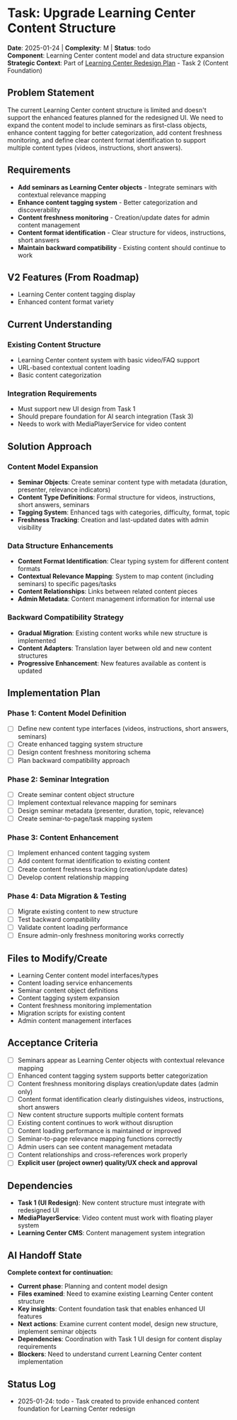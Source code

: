 # Task: Upgrade Learning Center Content Structure
**Date**: 2025-01-24 | **Complexity**: M | **Status**: todo  
**Component**: Learning Center content model and data structure expansion
**Strategic Context**: Part of [Learning Center Redesign Plan](../../planning/learning-center-redesign-plan.md) - Task 2 (Content Foundation)

## Problem Statement
The current Learning Center content structure is limited and doesn't support the enhanced features planned for the redesigned UI. We need to expand the content model to include seminars as first-class objects, enhance content tagging for better categorization, add content freshness monitoring, and define clear content format identification to support multiple content types (videos, instructions, short answers).

## Requirements
- **Add seminars as Learning Center objects** - Integrate seminars with contextual relevance mapping
- **Enhance content tagging system** - Better categorization and discoverability
- **Content freshness monitoring** - Creation/update dates for admin content management
- **Content format identification** - Clear structure for videos, instructions, short answers
- **Maintain backward compatibility** - Existing content should continue to work

## V2 Features (From Roadmap)
- Learning Center content tagging display
- Enhanced content format variety

## Current Understanding
### Existing Content Structure
- Learning Center content system with basic video/FAQ support
- URL-based contextual content loading
- Basic content categorization

### Integration Requirements
- Must support new UI design from Task 1
- Should prepare foundation for AI search integration (Task 3)
- Needs to work with MediaPlayerService for video content

## Solution Approach
### Content Model Expansion
- **Seminar Objects**: Create seminar content type with metadata (duration, presenter, relevance indicators)
- **Content Type Definitions**: Formal structure for videos, instructions, short answers, seminars
- **Tagging System**: Enhanced tags with categories, difficulty, format, topic
- **Freshness Tracking**: Creation and last-updated dates with admin visibility

### Data Structure Enhancements
- **Content Format Identification**: Clear typing system for different content formats
- **Contextual Relevance Mapping**: System to map content (including seminars) to specific pages/tasks
- **Content Relationships**: Links between related content pieces
- **Admin Metadata**: Content management information for internal use

### Backward Compatibility Strategy
- **Gradual Migration**: Existing content works while new structure is implemented
- **Content Adapters**: Translation layer between old and new content structures
- **Progressive Enhancement**: New features available as content is updated

## Implementation Plan

### Phase 1: Content Model Definition
- [ ] Define new content type interfaces (videos, instructions, short answers, seminars)
- [ ] Create enhanced tagging system structure
- [ ] Design content freshness monitoring schema
- [ ] Plan backward compatibility approach

### Phase 2: Seminar Integration
- [ ] Create seminar content object structure
- [ ] Implement contextual relevance mapping for seminars
- [ ] Design seminar metadata (presenter, duration, topic, relevance)
- [ ] Create seminar-to-page/task mapping system

### Phase 3: Content Enhancement
- [ ] Implement enhanced content tagging system
- [ ] Add content format identification to existing content
- [ ] Create content freshness tracking (creation/update dates)
- [ ] Develop content relationship mapping

### Phase 4: Data Migration & Testing
- [ ] Migrate existing content to new structure
- [ ] Test backward compatibility
- [ ] Validate content loading performance
- [ ] Ensure admin-only freshness monitoring works correctly

## Files to Modify/Create
- Learning Center content model interfaces/types
- Content loading service enhancements
- Seminar content object definitions
- Content tagging system expansion
- Content freshness monitoring implementation
- Migration scripts for existing content
- Admin content management interfaces

## Acceptance Criteria
- [ ] Seminars appear as Learning Center objects with contextual relevance mapping
- [ ] Enhanced content tagging system supports better categorization
- [ ] Content freshness monitoring displays creation/update dates (admin only)
- [ ] Content format identification clearly distinguishes videos, instructions, short answers
- [ ] New content structure supports multiple content formats
- [ ] Existing content continues to work without disruption
- [ ] Content loading performance is maintained or improved
- [ ] Seminar-to-page relevance mapping functions correctly
- [ ] Admin users can see content management metadata
- [ ] Content relationships and cross-references work properly
- [ ] **Explicit user (project owner) quality/UX check and approval**

## Dependencies
- **Task 1 (UI Redesign)**: New content structure must integrate with redesigned UI
- **MediaPlayerService**: Video content must work with floating player system
- **Learning Center CMS**: Content management system integration

## AI Handoff State
**Complete context for continuation:**
- **Current phase**: Planning and content model design
- **Files examined**: Need to examine existing Learning Center content structure
- **Key insights**: Content foundation task that enables enhanced UI features
- **Next actions**: Examine current content model, design new structure, implement seminar objects
- **Dependencies**: Coordination with Task 1 UI design for content display requirements
- **Blockers**: Need to understand current Learning Center content implementation

## Status Log
- 2025-01-24: todo - Task created to provide enhanced content foundation for Learning Center redesign